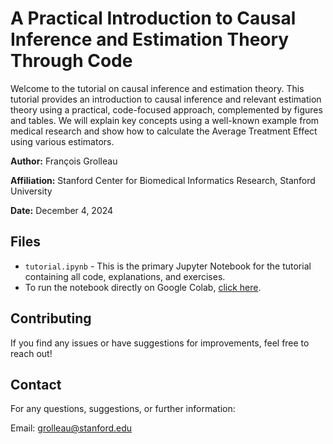 # A Practical Introduction to Causal Inference and Estimation Theory Through Code

Welcome to the tutorial on causal inference and estimation theory. This tutorial provides an introduction to causal inference and relevant estimation theory using a practical, code-focused approach, complemented by figures and tables. We will explain key concepts using a well-known example from medical research and show how to calculate the Average Treatment Effect using various estimators.

**Author:** François Grolleau
 
**Affiliation:** Stanford Center for Biomedical Informatics Research, Stanford University

**Date:** December 4, 2024

## Files
- `tutorial.ipynb` - This is the primary Jupyter Notebook for the tutorial containing all code, explanations, and exercises.
- To run the notebook directly on Google Colab, [click here](https://colab.research.google.com/github/HealthRex/CDSS/blob/master/scripts/scripts/DevWorkshop/causal_inference/tuto.ipynb).

## Contributing
If you find any issues or have suggestions for improvements, feel free to reach out!

## Contact
For any questions, suggestions, or further information:

Email: grolleau@stanford.edu